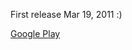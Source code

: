 First release Mar 19, 2011 :)

[Google Play](https://play.google.com/store/apps/details?id=eu.thedarken.wl)
